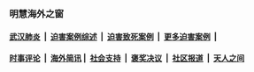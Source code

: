 
### 明慧海外之窗

####  [武汉肺炎](indexes/365.md?t=04112001) &nbsp;|&nbsp;  [迫害案例综述](indexes/328.md?t=04112001) &nbsp;|&nbsp; [迫害致死案例](indexes/277.md?t=04112001)  &nbsp;|&nbsp; [更多迫害案例](indexes/81.md?t=04112001)  &nbsp;|&nbsp; 
####  [时事评论](indexes/19.md?t=04112001) &nbsp;|&nbsp; [海外简讯](indexes/245.md?t=04112001)&nbsp;|&nbsp;  [社会支持](indexes/140.md?t=04112001) &nbsp;|&nbsp; [褒奖决议](indexes/282.md?t=04112001) &nbsp;|&nbsp; [社区报道](indexes/91.md?t=04112001)  &nbsp;|&nbsp; [天人之间](indexes/78.md?t=04112001) 

